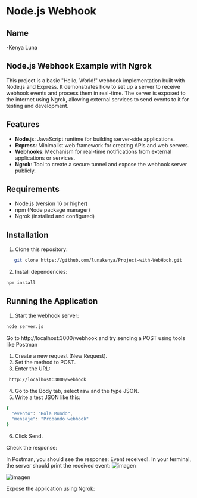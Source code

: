 # Node.js Webhook
## Name

-Kenya Luna

## Node.js Webhook Example with Ngrok

This project is a basic "Hello, World!" webhook implementation built with Node.js and Express. It demonstrates how to set up a server to receive webhook events and process them in real-time. The server is exposed to the internet using Ngrok, allowing external services to send events to it for testing and development.

## Features

   - **Node**.js: JavaScript runtime for building server-side applications.
   - **Express**: Minimalist web framework for creating APIs and web servers.
   - **Webhooks**: Mechanism for real-time notifications from external applications or services.
   - **Ngrok**: Tool to create a secure tunnel and expose the webhook server publicly.

## Requirements

 - Node.js (version 16 or higher)
 - npm (Node package manager)
 - Ngrok (installed and configured)

## Installation
1. Clone this repository:
```bash
   git clone https://github.com/lunakenya/Project-with-WebHook.git
   ```
2. Install dependencies:
```bash
npm install
   ```
## Running the Application
1. Start the webhook server:
```bash
node server.js
   ```
Go to http://localhost:3000/webhook and try sending a POST using tools like Postman

1. Create a new request (New Request).
2. Set the method to POST.
3. Enter the URL:
```bash 
 http://localhost:3000/webhook
```
4. Go to the Body tab, select raw and the type JSON.
5. Write a test JSON like this:
```bash 
{
  "evento": "Hola Mundo",
  "mensaje": "Probando webhook"
}
```
6. Click Send.

Check the response:

In Postman, you should see the response: Event received!.
In your terminal, the server should print the received event:
![imagen](https://github.com/user-attachments/assets/a20d1d71-6a9b-44b0-905d-1ce5f2d40b12)

![imagen](https://github.com/user-attachments/assets/8c6c870a-09a7-40bd-bef4-7a3ae5c34aa9)

Expose the application using Ngrok:

